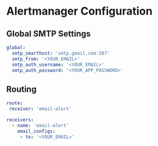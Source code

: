 # Alertmanager Configuration

## Global SMTP Settings
```yaml
global:
  smtp_smarthost: 'smtp.gmail.com:587'
  smtp_from: '<YOUR_EMAIL>'
  smtp_auth_username: '<YOUR_EMAIL>'
  smtp_auth_password: "<YOUR_APP_PASSWORD>'
```
## Routing
```yaml
route:
 receiver: 'email-alert'

receivers:
  - name: 'email-alert'
    email_configs:
     - to: '<YOUR_EMAIL>'
